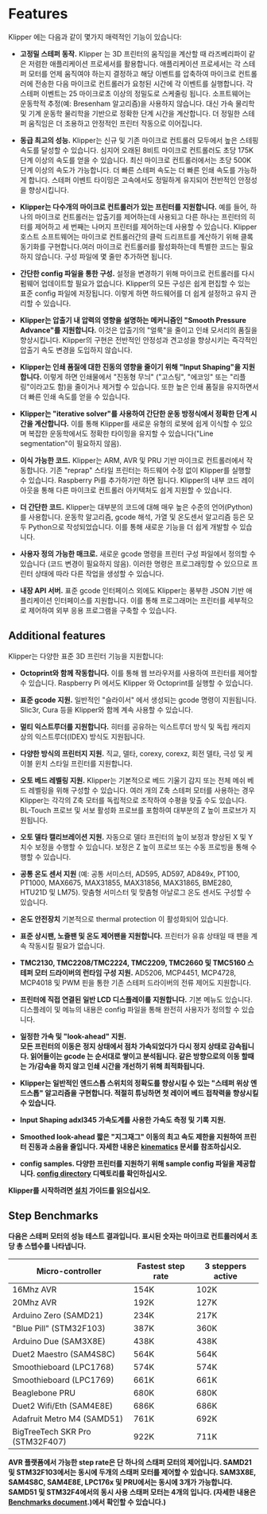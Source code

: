 # Features

Klipper 에는 다음과 같이 몇가지 매력적인 기능이 있습니다:

* <b>고정밀 스테퍼 동작.</b> Klipper 는 3D 프린터의 움직임을 계산할 때 라즈베리파이 같은 저렴한 애플리케이션 프로세서를 활용합니다. 애플리케이션 프로세서는 각 스테퍼 모터를 언제 움직여야 하는지 결정하고 해당 이벤트를 압축하여 마이크로 컨트롤러에 전송한 다음 마이크로 컨트롤러가 요청된 시간에 각 이벤트를 실행합니다. 각 스테퍼 이벤트는 25 마이크로초 이상의 정밀도로 스케줄링 됩니다. 소프트웨어는 운동학적 추정(예: Bresenham 알고리즘)을 사용하지 않습니다. 대신 가속 물리학 및 기계 운동학 물리학을 기반으로 정확한 단계 시간을 계산합니다. 더 정밀한 스테퍼 움직임은 더 조용하고 안정적인 프린터 작동으로 이어집니다.

* <b>동급 최고의 성능.</b> Klipper는 신규 및 기존 마이크로 컨트롤러 모두에서 높은 스테핑 속도를 달성할 수 있습니다. 심지어 오래된 8비트 마이크로 컨트롤러도 초당 175K 단계 이상의 속도를 얻을 수 있습니다. 최신 마이크로 컨트롤러에서는 초당 500K 단계 이상의 속도가 가능합니다. 더 빠른 스테퍼 속도는 더 빠른 인쇄 속도를 가능하게 합니다. 스테퍼 이벤트 타이밍은 고속에서도 정밀하게 유지되어 전반적인 안정성을 향상시킵니다.

* <b>Klipper는 다수개의 마이크로 컨트롤러가 있는 프린터를 지원합니다.</b> 예를 들어, 하나의 마이크로 컨트롤러는 압출기를 제어하는데 사용되고 다른 하나는 프린터의 히터를 제어하고 세 번째는 나머지 프린터를 제어하는데 사용할 수 있습니다. Klipper 호스트 소프트웨어는 마이크로 컨트롤러간의 클럭 드리프트를 계산하기 위해 클록 동기화를 구현합니다.여러 마이크로 컨트롤러를 활성화하는데 특별한 코드는 필요하지 않습니다. 구성 파일에 몇 줄만 추가하면 됩니다.

* <b>간단한 config 파일을 통한 구성.</b> 설정을 변경하기 위해 마이크로 컨트롤러를 다시 펌웨어 업데이트할 필요가 없습니다. Klipper의 모든 구성은 쉽게 편집할 수 있는 표준 config 파일에 저장됩니다. 이렇게 하면 하드웨어를 더 쉽게 설정하고 유지 관리할 수 있습니다.

* <b>Klipper는 압출기 내 압력의 영향을 설명하는 메커니즘인 "Smooth Pressure Advance"를 지원합니다.</b> 이것은 압출기의 "얼룩"을 줄이고 인쇄 모서리의 품질을 향상시킵니다. Klipper의 구현은 전반적인 안정성과 견고성을 향상시키는 즉각적인 압출기 속도 변경을 도입하지 않습니다.

* <b>Klipper는 인쇄 품질에 대한 진동의 영향을 줄이기 위해 "Input Shaping"을 지원합니다.</b> 이렇게 하면 인쇄물에서 "진동형 무늬" ("고스팅", "에코잉" 또는 "리플링"이라고도 함)을 줄이거나 제거할 수 있습니다. 또한 높은 인쇄 품질을 유지하면서 더 빠른 인쇄 속도를 얻을 수 있습니다.

* <b>Klipper는 "iterative solver"를 사용하여 간단한 운동 방정식에서 정확한 단계 시간을 계산합니다.</b> 이를 통해 Klipper를 새로운 유형의 로봇에 쉽게 이식할 수 있으며 복잡한 운동학에서도 정확한 타이밍을 유지할 수 있습니다("Line segmentation"이 필요하지 않음).
 
* <b>이식 가능한 코드.</b> Klipper는 ARM, AVR 및 PRU 기반 마이크로 컨트롤러에서 작동합니다. 기존 "reprap" 스타일 프린터는 하드웨어 수정 없이 Klipper를 실행할 수 있습니다. Raspberry Pi를 추가하기만 하면 됩니다. Klipper의 내부 코드 레이아웃을 통해 다른 마이크로 컨트롤러 아키텍처도 쉽게 지원할 수 있습니다.

* <b>더 간단한 코드.</b> Klipper는 대부분의 코드에 대해 매우 높은 수준의 언어(Python)를 사용합니다. 운동학 알고리즘, gcode 해석, 가열 및 온도센서 알고리즘 등은 모두 Python으로 작성되었습니다. 이를 통해 새로운 기능을 더 쉽게 개발할 수 있습니다.

* <b>사용자 정의 가능한 매크로.</b> 새로운 gcode 명령을 프린터 구성 파일에서 정의할 수 있습니다 (코드 변경이 필요하지 않음). 이러한 명령은 프로그래밍할 수 있으므로 프린터 상태에 따라 다른 작업을 생성할 수 있습니다.

* <b>내장 API 서버.</b> 표준 gcode 인터페이스 외에도 Klipper는 풍부한 JSON 기반 애플리케이션 인터페이스를 지원합니다. 이를 통해 프로그래머는 프린터를 세부적으로 제어하여 외부 응용 프로그램을 구축할 수 있습니다.

## Additional features

Klipper는 다양한 표준 3D 프린터 기능을 지원합니다:

* <b>Octoprint와 함께 작동합니다.</b> 이를 통해 웹 브라우저를 사용하여 프린터를 제어할 수 있습니다. Raspberry Pi 에서도 Klipper 와 Octoprint를 실행할 수 있습니다.

* <b>표준 gcode 지원.</b> 일반적인 "슬라이서" 에서 생성되는 gcode 명령이 지원됩니다. Slic3r, Cura 등을 Klipper와 함께 계속 사용할 수 있습니다.

* <b>멀티 익스트루더를 지원합니다.</b> 히터를 공유하는 익스트루더 방식 및 독립 캐리지 상의 익스트루더(IDEX) 방식도 지원됩니다.

* <b>다양한 방식의 프린터지 지원.</b> 직교, 델타, corexy, corexz, 회전 델타, 극성 및 케이블 윈치 스타일 프린터를 지원합니다.

* <b>오토 베드 레벨링 지원.</b> Klipper는 기본적으로 베드 기울기 감지 또는 전체 메쉬 베드 레벨링을 위해 구성할 수 있습니다. 여러 개의 Z축 스테퍼 모터를 사용하는 경우 Klipper는 각각의 Z축 모터를 독립적으로 조작하여 수평을 맞출 수도 있습니다. BL-Touch 프로브 및 서보 활성화 프로브를 포함하여 대부분의 Z 높이 프로브가 지원됩니다.

* <b>오토 델타 캘리브레이션 지원.</b> 자동으로 델타 프린터의 높이 보정과 향상된 X 및 Y 치수 보정을 수행할 수 있습니다. 보정은 Z 높이 프로브 또는 수동 프로빙을 통해 수행할 수 있습니다.

* <b>공통 온도 센서 지원</b> (예: 공통 서미스터, AD595, AD597, AD849x, PT100, PT1000, MAX6675, MAX31855, MAX31856, MAX31865, BME280, HTU21D 및 LM75). 맞춤형 서미스터 및 맞춤형 아날로그 온도 센서도 구성할 수 있습니다.

* <b>온도 안전장치</b> 기본적으로 thermal protection 이 활성화되어 있습니다.
 
* <b>표준 상시팬, 노즐팬 및 온도 제어팬을 지원합니다.</b> 프린터가 유휴 상태일 때 팬을 계속 작동시킬 필요가 없습니다.

* <b>TMC2130, TMC2208/TMC2224, TMC2209, TMC2660 및 TMC5160 스테퍼 모터 드라이버의 런타임 구성 지원.</b> AD5206, MCP4451, MCP4728, MCP4018 및 PWM 핀을 통한 기존 스테퍼 드라이버의 전류 제어도 지원합니다.

* <b>프린터에 직접 연결된 일반 LCD 디스플레이를 지원합니다.</b> 기본 메뉴도 있습니다. 디스플레이 및 메뉴의 내용은 config 파일을 통해 완전히 사용자가 정의할 수 있습니다.

* <b>일정한 가속 및 "look-ahead" 지원.</br> 모든 프린터의 이동은 정지 상태에서 점차 가속되었다가 다시 정지 상태로 감속됩니다. 읽어들이는 gcode 는 순서대로 쌓이고 분석됩니다. 같은 방향으로의 이동 할때는 가/감속을 하지 않고 인쇄 시간을 개선하기 위해 최적화됩니다.

* <b>Klipper는 일반적인 엔드스톱 스위치의 정확도를 향상시킬 수 있는 "스테퍼 위상 엔드스톱" 알고리즘을 구현합니다.</b> 적절히 튜닝하면 첫 레이어 베드 접착력을 향상시킬 수 있습니다.

* <b>Input Shaping</b> adxl345 가속도계를 사용한 가속도 측정 및 기록 지원.

* <b>Smoothed look-ahead</b> 짧은 "지그재그" 이동의 최고 속도 제한을 지원하여 프린터 진동과 소음을 줄입니다. 자세한 내용은 [kinematics](Kinematics.md) 문서를 참조하십시오.

* <b>config samples.</b> 다양한 프린터를 지원하기 위해 sample config 파일을 제공합니다. [config directory](../config/) 디렉토리를 확인하십시오.

Klipper를 시작하려면 [설치](Installation.md) 가이드를 읽으십시오.

## Step Benchmarks

다음은 스테퍼 모터의 성능 테스트 결과입니다. 표시된 숫자는 마이크로 컨트롤러에서 초당 총 스텝수를 나타냅니다.

| Micro-controller                | Fastest step rate | 3 steppers active |
| ------------------------------- | ----------------- | ----------------- |
| 16Mhz AVR                       | 154K              | 102K              |
| 20Mhz AVR                       | 192K              | 127K              |
| Arduino Zero (SAMD21)           | 234K              | 217K              |
| "Blue Pill" (STM32F103)         | 387K              | 360K              |
| Arduino Due (SAM3X8E)           | 438K              | 438K              |
| Duet2 Maestro (SAM4S8C)         | 564K              | 564K              |
| Smoothieboard (LPC1768)         | 574K              | 574K              |
| Smoothieboard (LPC1769)         | 661K              | 661K              |
| Beaglebone PRU                  | 680K              | 680K              |
| Duet2 Wifi/Eth (SAM4E8E)        | 686K              | 686K              |
| Adafruit Metro M4 (SAMD51)      | 761K              | 692K              |
| BigTreeTech SKR Pro (STM32F407) | 922K              | 711K              |

AVR 플랫폼에서 가능한 step rate은 단 하나의 스태퍼 모터의 제어입니다. SAMD21 및 STM32F103에서는 동시에 두개의 스태퍼 모터를 제어할 수 있습니다. SAM3X8E, SAM4S8C, SAM4E8E, LPC176x 및 PRU에서는 동시에 3개가 가능합니다. SAMD51 및 STM32F4에서의 동시 사용 스태퍼 모터는 4개의 입니다. (자세한 내용은 [Benchmarks document](Benchmarks.md).)에서 확인할 수 있습니다.)

